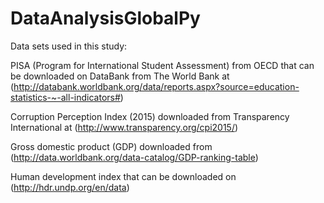 # DataAnalysisGlobalPy

Data sets used in this study:

PISA (Program for International Student Assessment) from OECD that can be downloaded on DataBank from The World Bank at (http://databank.worldbank.org/data/reports.aspx?source=education-statistics-~-all-indicators#)

Corruption Perception Index (2015) downloaded from Transparency International at (http://www.transparency.org/cpi2015/)

Gross domestic product (GDP) downloaded from (http://data.worldbank.org/data-catalog/GDP-ranking-table)

Human development index that can be downloaded on (http://hdr.undp.org/en/data)